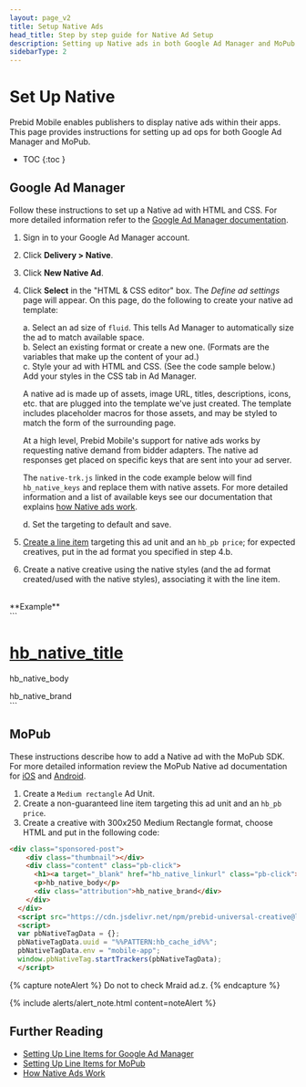 ```yaml
---
layout: page_v2
title: Setup Native Ads
head_title: Step by step guide for Native Ad Setup
description: Setting up Native ads in both Google Ad Manager and MoPub.
sidebarType: 2
---
```


# Set Up Native

Prebid Mobile enables publishers to display native ads within their apps. This page provides instructions for setting up ad ops for both Google Ad Manager and MoPub.

* TOC
{:toc }

## Google Ad Manager

Follow these instructions to set up a Native ad with HTML and CSS. For more detailed information refer to the [Google Ad Manager documentation](https://support.google.com/admanager/answer/7661907).

1. Sign in to your Google Ad Manager account.
2. Click **Delivery > Native**.
3. Click **New Native Ad**.
4. Click **Select** in the "HTML & CSS editor" box. The *Define ad settings* page will appear. On this page, do the following to create your native ad template:

      a. Select an ad size of `fluid`. This tells Ad Manager to automatically size the ad to match available space.  
      b. Select an existing format or create a new one. (Formats are the variables that make up the content of your ad.)  
      c. Style your ad with HTML and CSS. (See the code sample below.)  
      Add your styles in the CSS tab in Ad Manager.

      A native ad is made up of assets, image URL, titles, descriptions, icons, etc. that are plugged into the template we've just created. The template includes placeholder macros for those assets, and may be styled to match the form of the surrounding page.

      At a high level, Prebid Mobile's support for native ads works by requesting native demand from bidder adapters. The native ad responses get placed on specific keys that are sent into your ad server.  

      The `native-trk.js` linked in the code example below will find `hb_native_keys` and replace them with native assets. For more detailed information and a list of available keys see our documentation that explains [how Native ads work](/dev-docs/show-native-ads.html#how-native-ads-work).  
      
      d. Set the targeting to default and save.

5. [Create a line item](/prebid-mobile/adops-line-item-setup-dfp.html) targeting this ad unit and an `hb_pb price`; for expected creatives, put in the ad format you specified in step 4.b.
6. Create a native creative using the native styles (and the ad format created/used with the native styles), associating it with the line item.

<br>
**Example**
<br>
```
<div class="sponsored-post">
  <div class="thumbnail"></div>
  <div class="content" class="pb-click">
    <h1><a target="_blank" href="hb_native_linkurl" class="pb-click">hb_native_title</a></h1>
    <p>hb_native_body</p>
    <div class="attribution">hb_native_brand</div>
  </div>
</div>
<script src="https://cdn.jsdelivr.net/npm/prebid-universal-creative@latest/dist/native-trk.js"></script>
<script>
  var pbNativeTagData = {};
  pbNativeTagData.uuid = "%%PATTERN:hb_cache_id%%";
  pbNativeTagData.env = "mobile-app";
  window.pbNativeTag.startTrackers(pbNativeTagData);
</script>
```

## MoPub

These instructions describe how to add a Native ad with the MoPub SDK. For more detailed information review the MoPub Native ad documentation for [iOS](https://developers.mopub.com/publishers/ios/native/) and [Android](https://developers.mopub.com/publishers/android/native/).  

  1. Create a `Medium rectangle` Ad Unit.
  2. Create a non-guaranteed line item targeting this ad unit and an `hb_pb price`.
  3. Create a creative with 300x250 Medium Rectangle format, choose HTML and put in the following code:

```html
<div class="sponsored-post">
    <div class="thumbnail"></div>
    <div class="content" class="pb-click">
      <h1><a target="_blank" href="hb_native_linkurl" class="pb-click">hb_native_title</a></h1>
      <p>hb_native_body</p>
      <div class="attribution">hb_native_brand</div>
    </div>
  </div>
  <script src="https://cdn.jsdelivr.net/npm/prebid-universal-creative@latest/dist/native-trk.js"></script>
  <script>
  var pbNativeTagData = {};
  pbNativeTagData.uuid = "%%PATTERN:hb_cache_id%%";
  pbNativeTagData.env = "mobile-app";
  window.pbNativeTag.startTrackers(pbNativeTagData);
  </script>
```

{% capture noteAlert %}
Do not to check Mraid ad.z.
{% endcapture %}

{% include alerts/alert_note.html content=noteAlert %}

## Further Reading
- [Setting Up Line Items for Google Ad Manager]({{site.baseurl}}/prebid-mobile/adops-line-item-setup-dfp.html)
- [Setting Up Line Items for MoPub]({{site.baseurl}}/prebid-mobile/adops-line-item-setup-mopub.html)
- [How Native Ads Work](/dev-docs/show-native-ads.html#how-native-ads-work)
